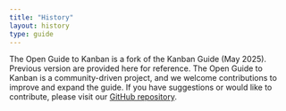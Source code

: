```yaml
---
title: "History"
layout: history
type: guide
---
```


The Open Guide to Kanban is a fork of the Kanban Guide (May 2025). Previous version are provided here for reference. The Open Guide to Kanban is a community-driven project, and we welcome contributions to improve and expand the guide. If you have suggestions or would like to contribute, please visit our [GitHub repository](https://github.com/KanbanGuides/KanbanGuides).
